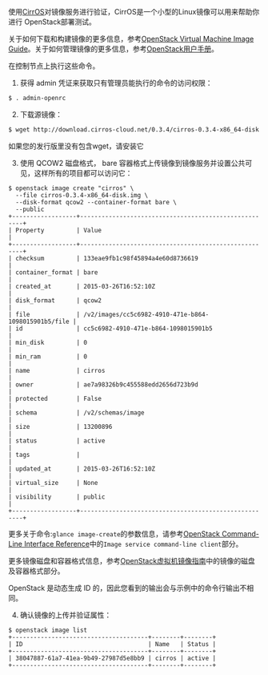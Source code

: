 使用[CirrOS](http://launchpad.net/cirros)对镜像服务进行验证，CirrOS是一个小型的Linux镜像可以用来帮助你进行 OpenStack部署测试。

关于如何下载和构建镜像的更多信息，参考[OpenStack Virtual Machine Image Guide](http://docs.openstack.org/image-guide/)。关于如何管理镜像的更多信息，参考[OpenStack用户手册](http://docs.openstack.org/user-guide/common/cli-manage-images.html)。

在控制节点上执行这些命令。

1. 获得 admin 凭证来获取只有管理员能执行的命令的访问权限：

```bash
$ . admin-openrc
```

2. 下载源镜像：

```bash
$ wget http://download.cirros-cloud.net/0.3.4/cirros-0.3.4-x86_64-disk.img
```

如果您的发行版里没有包含wget，请安装它

3. 使用 QCOW2 磁盘格式， bare 容器格式上传镜像到镜像服务并设置公共可见，这样所有的项目都可以访问它：

```
$ openstack image create "cirros" \
  --file cirros-0.3.4-x86_64-disk.img \
  --disk-format qcow2 --container-format bare \
  --public
+------------------+------------------------------------------------------+
| Property         | Value                                                |
+------------------+------------------------------------------------------+
| checksum         | 133eae9fb1c98f45894a4e60d8736619                     |
| container_format | bare                                                 |
| created_at       | 2015-03-26T16:52:10Z                                 |
| disk_format      | qcow2                                                |
| file             | /v2/images/cc5c6982-4910-471e-b864-1098015901b5/file |
| id               | cc5c6982-4910-471e-b864-1098015901b5                 |
| min_disk         | 0                                                    |
| min_ram          | 0                                                    |
| name             | cirros                                               |
| owner            | ae7a98326b9c455588edd2656d723b9d                     |
| protected        | False                                                |
| schema           | /v2/schemas/image                                    |
| size             | 13200896                                             |
| status           | active                                               |
| tags             |                                                      |
| updated_at       | 2015-03-26T16:52:10Z                                 |
| virtual_size     | None                                                 |
| visibility       | public                                               |
+------------------+------------------------------------------------------+
```

更多关于命令:`glance image-create`的参数信息，请参考[OpenStack Command-Line Interface Reference](http://docs.openstack.org/cli-reference/openstack.html#openstack-image-create)中的`Image service command-line client`部分。

更多镜像磁盘和容器格式信息，参考[OpenStack虚拟机镜像指南](http://docs.openstack.org/image-guide/image-formats.html)中的镜像的磁盘及容器格式部分。

OpenStack 是动态生成 ID 的，因此您看到的输出会与示例中的命令行输出不相同。

4. 确认镜像的上传并验证属性：

```
$ openstack image list
+--------------------------------------+--------+--------+
| ID                                   | Name   | Status |
+--------------------------------------+--------+--------+
| 38047887-61a7-41ea-9b49-27987d5e8bb9 | cirros | active |
+--------------------------------------+--------+--------+
```

